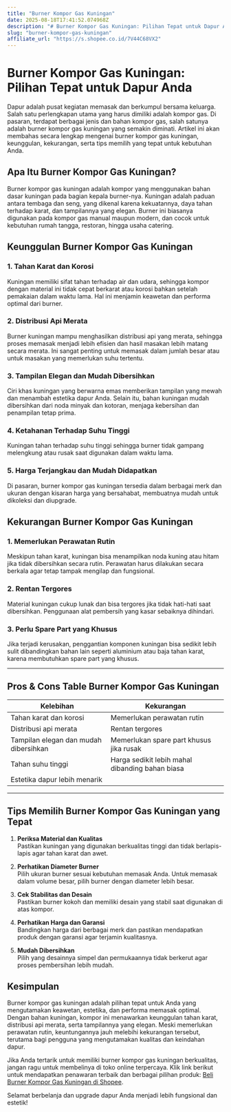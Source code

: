 ```yaml
---
title: "Burner Kompor Gas Kuningan"
date: 2025-08-18T17:41:52.074968Z
description: "# Burner Kompor Gas Kuningan: Pilihan Tepat untuk Dapur Anda..."
slug: "burner-kompor-gas-kuningan"
affiliate_url: "https://s.shopee.co.id/7V44C68VX2"
---
```

# Burner Kompor Gas Kuningan: Pilihan Tepat untuk Dapur Anda

Dapur adalah pusat kegiatan memasak dan berkumpul bersama keluarga. Salah satu perlengkapan utama yang harus dimiliki adalah kompor gas. Di pasaran, terdapat berbagai jenis dan bahan kompor gas, salah satunya adalah burner kompor gas kuningan yang semakin diminati. Artikel ini akan membahas secara lengkap mengenai burner kompor gas kuningan, keunggulan, kekurangan, serta tips memilih yang tepat untuk kebutuhan Anda.

## Apa Itu Burner Kompor Gas Kuningan?

Burner kompor gas kuningan adalah kompor yang menggunakan bahan dasar kuningan pada bagian kepala burner-nya. Kuningan adalah paduan antara tembaga dan seng, yang dikenal karena kekuatannya, daya tahan terhadap karat, dan tampilannya yang elegan. Burner ini biasanya digunakan pada kompor gas manual maupun modern, dan cocok untuk kebutuhan rumah tangga, restoran, hingga usaha catering.

## Keunggulan Burner Kompor Gas Kuningan

### 1. Tahan Karat dan Korosi

Kuningan memiliki sifat tahan terhadap air dan udara, sehingga kompor dengan material ini tidak cepat berkarat atau korosi bahkan setelah pemakaian dalam waktu lama. Hal ini menjamin keawetan dan performa optimal dari burner.

### 2. Distribusi Api Merata

Burner kuningan mampu menghasilkan distribusi api yang merata, sehingga proses memasak menjadi lebih efisien dan hasil masakan lebih matang secara merata. Ini sangat penting untuk memasak dalam jumlah besar atau untuk masakan yang memerlukan suhu tertentu.

### 3. Tampilan Elegan dan Mudah Dibersihkan

Ciri khas kuningan yang berwarna emas memberikan tampilan yang mewah dan menambah estetika dapur Anda. Selain itu, bahan kuningan mudah dibersihkan dari noda minyak dan kotoran, menjaga kebersihan dan penampilan tetap prima.

### 4. Ketahanan Terhadap Suhu Tinggi

Kuningan tahan terhadap suhu tinggi sehingga burner tidak gampang melengkung atau rusak saat digunakan dalam waktu lama.

### 5. Harga Terjangkau dan Mudah Didapatkan

Di pasaran, burner kompor gas kuningan tersedia dalam berbagai merk dan ukuran dengan kisaran harga yang bersahabat, membuatnya mudah untuk dikoleksi dan diupgrade.

## Kekurangan Burner Kompor Gas Kuningan

### 1. Memerlukan Perawatan Rutin

Meskipun tahan karat, kuningan bisa menampilkan noda kuning atau hitam jika tidak dibersihkan secara rutin. Perawatan harus dilakukan secara berkala agar tetap tampak mengilap dan fungsional.

### 2. Rentan Tergores

Material kuningan cukup lunak dan bisa tergores jika tidak hati-hati saat dibersihkan. Penggunaan alat pembersih yang kasar sebaiknya dihindari.

### 3. Perlu Spare Part yang Khusus

Jika terjadi kerusakan, penggantian komponen kuningan bisa sedikit lebih sulit dibandingkan bahan lain seperti aluminium atau baja tahan karat, karena membutuhkan spare part yang khusus.

---

## Pros & Cons Table Burner Kompor Gas Kuningan

| Kelebihan                              | Kekurangan                                |
|----------------------------------------|------------------------------------------|
| Tahan karat dan korosi              | Memerlukan perawatan rutin            |
| Distribusi api merata                | Rentan tergores                        |
| Tampilan elegan dan mudah dibersihkan | Memerlukan spare part khusus jika rusak |
| Tahan suhu tinggi                   | Harga sedikit lebih mahal dibanding bahan biasa |
| Estetika dapur lebih menarik       |                                 |

---

## Tips Memilih Burner Kompor Gas Kuningan yang Tepat

1. **Periksa Material dan Kualitas**  
Pastikan kuningan yang digunakan berkualitas tinggi dan tidak berlapis-lapis agar tahan karat dan awet.

2. **Perhatikan Diameter Burner**  
Pilih ukuran burner sesuai kebutuhan memasak Anda. Untuk memasak dalam volume besar, pilih burner dengan diameter lebih besar.

3. **Cek Stabilitas dan Desain**  
Pastikan burner kokoh dan memiliki desain yang stabil saat digunakan di atas kompor.

4. **Perhatikan Harga dan Garansi**  
Bandingkan harga dari berbagai merk dan pastikan mendapatkan produk dengan garansi agar terjamin kualitasnya.

5. **Mudah Dibersihkan**  
Pilih yang desainnya simpel dan permukaannya tidak berkerut agar proses pembersihan lebih mudah.

## Kesimpulan

Burner kompor gas kuningan adalah pilihan tepat untuk Anda yang mengutamakan keawetan, estetika, dan performa memasak optimal. Dengan bahan kuningan, kompor ini menawarkan keunggulan tahan karat, distribusi api merata, serta tampilannya yang elegan. Meski memerlukan perawatan rutin, keuntungannya jauh melebihi kekurangan tersebut, terutama bagi pengguna yang mengutamakan kualitas dan keindahan dapur.

Jika Anda tertarik untuk memiliki burner kompor gas kuningan berkualitas, jangan ragu untuk membelinya di toko online terpercaya. Klik link berikut untuk mendapatkan penawaran terbaik dan berbagai pilihan produk: [Beli Burner Kompor Gas Kuningan di Shopee](https://s.shopee.co.id/7V44C68VX2).

Selamat berbelanja dan upgrade dapur Anda menjadi lebih fungsional dan estetik!